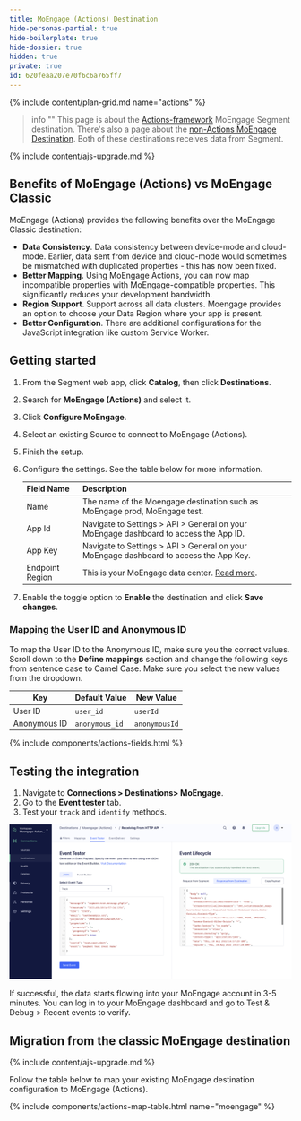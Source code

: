 ```yaml
---
title: MoEngage (Actions) Destination
hide-personas-partial: true
hide-boilerplate: true
hide-dossier: true
hidden: true
private: true
id: 620feaa207e70f6c6a765ff7
---
```


<!-- This template is meant for Actions-based destinations that represent a new version of an existing, or Classic Segment destination. For new Actions-based destinations, see the doc-template-new.md template -->

<!-- In the section above, edit the `title` field. For example, Slack (Actions) Destination -->

{% include content/plan-grid.md name="actions" %}

<!-- Include a brief description of the destination here, along with a link to your website. -->

<!-- In the section below, add your destination name where indicated. If you have a classic version of the destination, ensure that its documentation is linked as well. If you don't have a classic version of the destination, remove the second and third sentences. -->

> info ""
> This page is about the [Actions-framework](/docs/connections/destinations/actions/) MoEngage Segment destination. There's also a page about the [non-Actions MoEngage Destination](/docs/connections/destinations/catalog/moengage/). Both of these destinations receives data from Segment.

<!-- This include describes the requirement of A.js 2.0 or higher for Actions compatibility, and is required if your destination has a web component. -->

{% include content/ajs-upgrade.md %}

<!-- In the section below, explain the value of this actions-based destination over the classic version, if applicable. If you don't have a classic version of the destination, remove this section. -->

## Benefits of MoEngage (Actions) vs MoEngage Classic

MoEngage (Actions) provides the following benefits over the MoEngage Classic destination:

<!-- rephrase moengage for mapping and config -->
- **Data Consistency**. Data consistency between device-mode and cloud-mode. Earlier, data sent from device and cloud-mode would sometimes be mismatched with duplicated properties - this has now been fixed.
- **Better Mapping**. Using MoEngage Actions, you can now map incompatible properties with MoEngage-compatible properties. This significantly reduces your development bandwidth.
- **Region Support**. Support across all data clusters. Moengage provides an option to choose your Data Region where your app is present.
- **Better Configuration**. There are additional configurations for the JavaScript integration like custom Service Worker.

<!-- The section below explains how to enable and configure the destination. Include any configuration steps not captured below. For example, obtaining an API key from your platform and any configuration steps required to connect to the destination. -->

## Getting started

1. From the Segment web app, click **Catalog**, then click **Destinations**.
2. Search for **MoEngage (Actions)** and select it.
3. Click **Configure MoEngage**.
4. Select an existing Source to connect to MoEngage (Actions).
5. Finish the setup.
6. Configure the settings. See the table below for more information.

    Field Name | Description |
    ---------|----------|
     Name | The name of the Moengage destination such as MoEngage prod, MoEngage test. |
     App Id | Navigate to Settings > API > General on your MoEngage dashboard to access the App ID. |
     App Key  | Navigate to Settings > API > General on your MoEngage dashboard to access the App Key. |
     Endpoint Region | This is your MoEngage data center. [Read more](https://help.moengage.com/hc/en-us/articles/360057030512-Data-Centers-in-MoEngage). |

7. Enable the toggle option to **Enable** the destination and click **Save changes**.

<!--
Additional Context

Include additional information that you think will be useful to the user here. For information that is specific to an individual mapping, please add that as a comment so that the Segment docs team can include it in the auto-generated content for that mapping.
-->

### Mapping the User ID and Anonymous ID

To map the User ID to the Anonymous ID, make sure you the correct values. Scroll down to the **Define mappings** section and change the following keys from sentence case to Camel Case. Make sure you select the new values from the dropdown.

Key | Default Value | New Value
---------|----------|---------
 User ID | `user_id` | `userId`
 Anonymous ID | `anonymous_id` | `anonymousId`

<!-- The line below renders a table of connection settings (if applicable), Pre-built Mappings, and available actions. -->

{% include components/actions-fields.html %}

## Testing the integration

1. Navigate to **Connections > Destinations> MoEngage**.
2. Go to the **Event tester** tab.
2. Test your `track` and `identify` methods.

![Event Tester](images/EventTester.png)

If successful, the data starts flowing into your MoEngage account in 3-5 minutes. You can log in to your MoEngage dashboard and go to Test & Debug > Recent events to verify.

<!-- If applicable, add information regarding the migration from a classic destination to an Actions-based version below -->

## Migration from the classic MoEngage destination

<!-- Include any pertinent information here. -->

{% include content/ajs-upgrade.md %}

Follow the table below to map your existing MoEngage destination configuration to MoEngage (Actions).

{% include components/actions-map-table.html name="moengage" %}
